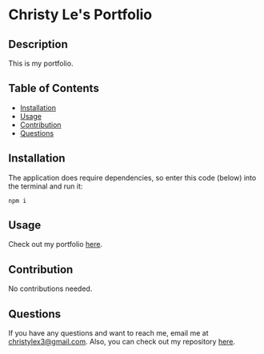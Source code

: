 # Christy Le's Portfolio

## Description

This is my portfolio.

## Table of Contents

* [Installation](#installation)
* [Usage](#usage)
* [Contribution](#contribution)
* [Questions](#questions)

## Installation

The application does require dependencies, so enter this code (below) into the terminal and run it:
```
npm i
```

## Usage

Check out my portfolio [here](https://christylex3.github.io/christy-le-portfolio/).

## Contribution

No contributions needed.

## Questions

If you have any questions and want to reach me, email me at <christylex3@gmail.com>. Also, you can check out my repository [here](https://github.com/christylex3).